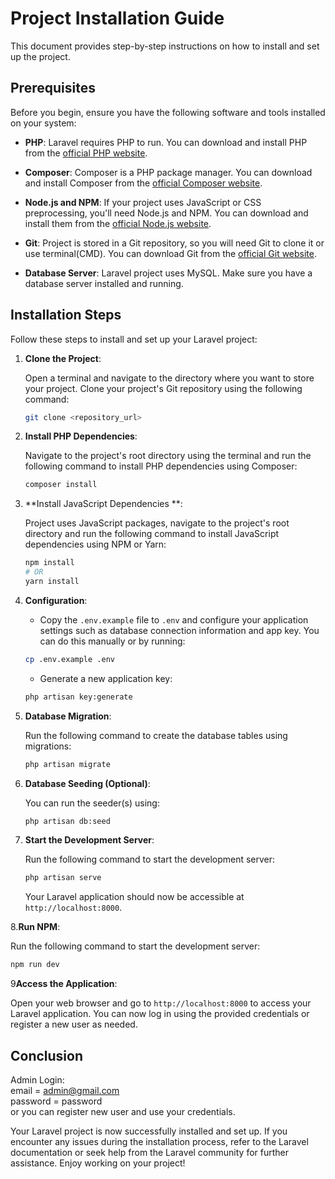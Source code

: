 # Project Installation Guide

This document provides step-by-step instructions on how to install and set up the project.

## Prerequisites

Before you begin, ensure you have the following software and tools installed on your system:

- **PHP**: Laravel requires PHP to run. You can download and install PHP from the [official PHP website](https://www.php.net/).

- **Composer**: Composer is a PHP package manager. You can download and install Composer from the [official Composer website](https://getcomposer.org/).

- **Node.js and NPM**: If your project uses JavaScript or CSS preprocessing, you'll need Node.js and NPM. You can download and install them from the [official Node.js website](https://nodejs.org/).

- **Git**: Project is stored in a Git repository, so you will need Git to clone it or use terminal(CMD). You can download Git from the [official Git website](https://git-scm.com/).

- **Database Server**: Laravel project uses MySQL. Make sure you have a database server installed and running.

## Installation Steps

Follow these steps to install and set up your Laravel project:

1. **Clone the Project**:

   Open a terminal and navigate to the directory where you want to store your project. Clone your project's Git repository using the following command:

   ```bash
   git clone <repository_url>
   ```

2. **Install PHP Dependencies**:

   Navigate to the project's root directory using the terminal and run the following command to install PHP dependencies using Composer:

   ```bash
   composer install
   ```

3. **Install JavaScript Dependencies **:

   Project uses JavaScript packages, navigate to the project's root directory and run the following command to install JavaScript dependencies using NPM or Yarn:

   ```bash
   npm install
   # OR
   yarn install
   ```

4. **Configuration**:

    - Copy the `.env.example` file to `.env` and configure your application settings such as database connection information and app key. You can do this manually or by running:

   ```bash
   cp .env.example .env
   ```

    - Generate a new application key:

   ```bash
   php artisan key:generate
   ```

5. **Database Migration**:

   Run the following command to create the database tables using migrations:

   ```bash
   php artisan migrate
   ```

6. **Database Seeding (Optional)**:

   You can run the seeder(s) using:

   ```bash
   php artisan db:seed
   ```

7. **Start the Development Server**:

   Run the following command to start the development server:

   ```bash
   php artisan serve
   ```

   Your Laravel application should now be accessible at `http://localhost:8000`.

8.**Run NPM**:

   Run the following command to start the development server:

   ```bash
   npm run dev
   ```
   
9**Access the Application**:

Open your web browser and go to `http://localhost:8000` to access your Laravel application. You can now log in using the provided credentials or register a new user as needed.

## Conclusion

Admin Login: <br>email = admin@gmail.com <br>
password = password <br>
or you can register new user and use your credentials.

Your Laravel project is now successfully installed and set up. If you encounter any issues during the installation process, refer to the Laravel documentation or seek help from the Laravel community for further assistance. Enjoy working on your project!
